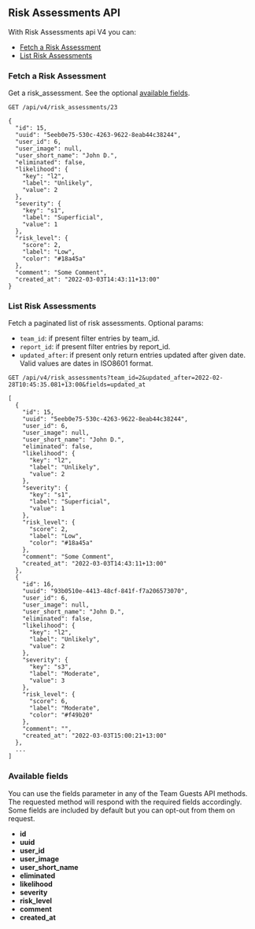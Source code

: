 ## Risk Assessments API
With Risk Assessments api V4 you can:

- [Fetch a Risk Assessment](#fetch-a-risk-assessment)
- [List Risk Assessments](#list-risk-assessments)


### Fetch a Risk Assessment

Get a risk_assessment. See the optional [available fields](#available-fields).
```
GET /api/v4/risk_assessments/23
```

```
{
  "id": 15,
  "uuid": "5eeb0e75-530c-4263-9622-8eab44c38244",
  "user_id": 6,
  "user_image": null,
  "user_short_name": "John D.",
  "eliminated": false,
  "likelihood": {
    "key": "l2",
    "label": "Unlikely",
    "value": 2
  },
  "severity": {
    "key": "s1",
    "label": "Superficial",
    "value": 1
  },
  "risk_level": {
    "score": 2,
    "label": "Low",
    "color": "#18a45a"
  },
  "comment": "Some Comment",
  "created_at": "2022-03-03T14:43:11+13:00"
}
```

### List Risk Assessments

Fetch a paginated list of risk assessments.
Optional params:
- `team_id`: if present filter entries by team_id.
- `report_id`: if present filter entries by report_id.
- `updated_after`: if present only return entries updated after given date. Valid values are dates in ISO8601 format.

```
GET /api/v4/risk_assessments?team_id=2&updated_after=2022-02-28T10:45:35.081+13:00&fields=updated_at
```

```
[
  {
    "id": 15,
    "uuid": "5eeb0e75-530c-4263-9622-8eab44c38244",
    "user_id": 6,
    "user_image": null,
    "user_short_name": "John D.",
    "eliminated": false,
    "likelihood": {
      "key": "l2",
      "label": "Unlikely",
      "value": 2
    },
    "severity": {
      "key": "s1",
      "label": "Superficial",
      "value": 1
    },
    "risk_level": {
      "score": 2,
      "label": "Low",
      "color": "#18a45a"
    },
    "comment": "Some Comment",
    "created_at": "2022-03-03T14:43:11+13:00"
  },
  {
    "id": 16,
    "uuid": "93b0510e-4413-48cf-841f-f7a206573070",
    "user_id": 6,
    "user_image": null,
    "user_short_name": "John D.",
    "eliminated": false,
    "likelihood": {
      "key": "l2",
      "label": "Unlikely",
      "value": 2
    },
    "severity": {
      "key": "s3",
      "label": "Moderate",
      "value": 3
    },
    "risk_level": {
      "score": 6,
      "label": "Moderate",
      "color": "#f49b20"
    },
    "comment": "",
    "created_at": "2022-03-03T15:00:21+13:00"
  },
  ...
]
```

### Available fields
You can use the fields parameter in any of the Team Guests API methods. The requested
method will respond with the required fields accordingly. Some fields are
included by default but you can opt-out from them on request.

* **id**
* **uuid**
* **user_id**
* **user_image**
* **user_short_name**
* **eliminated**
* **likelihood**
* **severity**
* **risk_level**
* **comment**
* **created_at**
